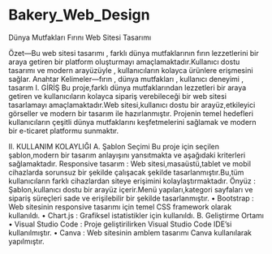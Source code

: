 # Bakery_Web_Design
Dünya Mutfakları Fırını Web Sitesi Tasarımı

Özet—Bu web sitesi tasarımı , farklı dünya mutfaklarının 
fırın lezzetlerini bir araya getiren bir platform oluşturmayı 
amaçlamaktadır.Kullanıcı dostu tasarımı ve modern 
arayüzüyle , kullanıcıların kolayca ürünlere erişmesini sağlar. 
Anahtar Kelimeler—fırın , dünya mutfakları , kullanıcı 
deneyimi , tasarım 
I. GİRİŞ 
Bu proje,farklı dünya mutfaklarından lezzetleri bir araya 
getiren ve kullanıcıların kolayca sipariş verebileceği bir web 
sitesi tasarlamayı amaçlamaktadır.Web sitesi,kullanıcı dostu 
bir arayüz,etkileyici görseller ve modern bir tasarım ile 
hazırlanmıştır. 
Projenin temel hedefleri kullanıcıların çeşitli dünya 
mutfaklarını keşfetmelerini sağlamak ve modern bir e-ticaret 
platformu sunmaktır. 

II. KULLANIM KOLAYLIĞI 
A. Şablon Seçimi 
Bu proje için seçilen şablon,modern bir tasarım anlayışını 
yansıtmakta ve aşağıdaki kriterleri sağlamaktadır. 
Responsive tasarım : Web sitesi,masaüstü,tablet ve 
mobil cihazlarda sorunsuz bir şekilde çalışacak şekilde 
tasarlanmıştır.Bu,tüm kullanıcıların farklı cihazlardan siteye 
erişimini kolaylaştırmaktadır. 
Önyüz : Şablon,kullanıcı dostu bir arayüz içerir.Menü 
yapıları,kategori sayfaları ve sipariş süreçleri sade ve 
erişilebilir bir şekilde tasarlanmıştır. 
• Bootstrap : Web sitesinin responsive tasarımı için 
temel CSS framework olarak kullanıldı. 
• Chart.js : Grafiksel istatistikler için kullanıldı. 
B. Geliştirme Ortamı 
• Visual Studio Code : Proje geliştirilirken Visual 
Studio Code IDE’si kullanılmıştır. 
• Canva : Web sitesinin amblem tasarımı Canva 
kullanılarak yapılmıştır. 


